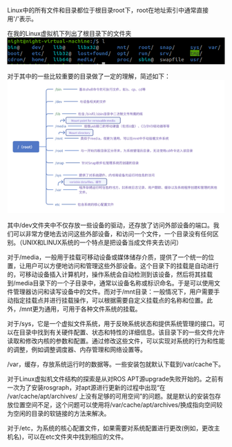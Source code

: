 

Linux中的所有文件和目录都位于根目录root下，root在地址索引中通常直接用'/'表示。

在我的Linux虚拟机下列出了根目录下的文件夹
![alt text](image-1.png)

对于其中的一些比较重要的目录做了一定的理解，简述如下：
![alt text](90d4d7b7d4dc2d539986d48bc2b41dd.png)

其中/dev文件夹中不仅存放一些设备的驱动，还存放了访问外部设备的端口。我们可以非常方便地去访问这些外部设备，和访问一个文件，一个目录没有任何区别。（UNIX和LINUX系统的一个特点是把设备当成文件夹去访问）

对于/media，一般用于挂载可移动设备或媒体储存介质，提供了一个统一的位置，让用户可以方便地访问和管理这些外部设备。这个目录下的挂载是自动进行的，可移动设备插入计算机时，操作系统会自动检测到该设备，然后将其挂载到/media目录下的一个子目录中，通常以设备名称或标识命名。于是可以使用文件管理器访问和读写设备中的文件。而对于/mnt目录：一般情况下，用户需要手动指定挂载点并进行挂载操作，可以根据需要自定义挂载点的名称和位置。此外，/mnt更为通用，可用于各种文件系统的挂载。

对于/sys，它是一个虚拟文件系统，用于反映系统状态和提供系统管理的接口。可以在目录中找到有关硬件配置、状态和特性的详细信息。该目录下的一些文件允许读取和修改内核的参数和配置。通过修改这些文件，可以实现对系统的行为和性能的调整，例如调整调度器、内存管理和网络设置等。

/var，缓存，存放系统运行时的数据等。一些安装包就默认下载到/var/cache下。

对于Linux虚拟机文件结构的探索是从对ROS APT源upgrade失败开始的。之前有一次为了安装rosgraph，对apt源进行更新的过程中出现“在 /var/cache/apt/archives/ 上没有足够的可用空间”的问题。就是默认的安装包存放位置空间不足，这个问题可以使用将/var/cache/apt/archives/换成指向空间较为空闲的目录的软链接的方法来解决。

对于/etc，为系统的核心配置文件，如果需要对系统配置进行更改(例如，更改主机名)，可以在etc文件夹中找到相应的文件。
















